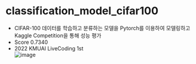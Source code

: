 # classification_model_cifar100
- CIFAR-100 데이터를 학습하고 분류하는 모델을 Pytorch를 이용하여 모델링하고 Kaggle Competition을 통해 성능 평가   
- Score 0.7340
- 2022 KMUAI LiveCoding 1st   
![image](https://user-images.githubusercontent.com/39542923/224338606-7a052379-19cd-49e0-936d-ed045c1ddb08.png)
